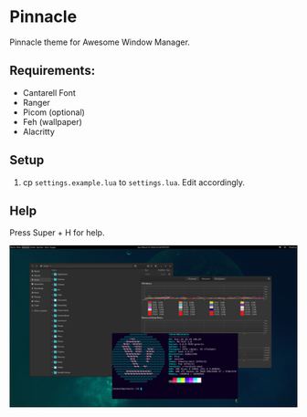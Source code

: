 # Pinnacle

Pinnacle theme for Awesome Window Manager.

## Requirements: 

 - Cantarell Font
 - Ranger
 - Picom (optional)
 - Feh (wallpaper)
 - Alacritty

## Setup

1. cp `settings.example.lua` to `settings.lua`. Edit accordingly. 

## Help

Press Super + H for help.

![desktop1.png](screenshots/desktop1.png)